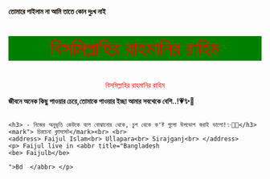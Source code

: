 <!DOCTYPE html>
<html lang="en">
<head>
    <meta charset="UTF-8">
    <title>চিরচেনা ক্লাসমেট</title>
</head>
<body>
    <h4 style="color:#160c00"> তোমারে পাইলাম না আমি তাতে কোন দুঃখ নাই   </h1>
    <p style="color:red;text-align:center;background-color:green;font-size:40px;"> বিসমিল্লাহির রাহমানির রাহিম    </p>
    <p style="color:red;text-align:center; "> বিসমিল্লাহির রাহমানির রাহিম<br>  </p>
    <strong> জীবনে অনেক কিছু পাওয়ার চেয়ে,তোমাকে পাওয়ার ইচ্ছা আমার সবথেকে বেশি..!💗✨🫶 </strong><br><br>
    
    <h3> - নিজের অনুভূতি কেউকে বলে বোঝানোর থেকে, চুপ থেকে ক'ষ্ট গুলো উপভোগ করাই ভালো!✨🖤🌸</h3>
    <mark"> চিরচেনা ক্লাসমেট</mark><br> <br>
    <address> Faijul Islam<br> Ullapara<br> Sirajganj<br> </address> 
    <p> Faijul live in <abbr title="Bangladesh 
    <be> Faijulb</be>
   
    ">Bd  </abbr> </p>

